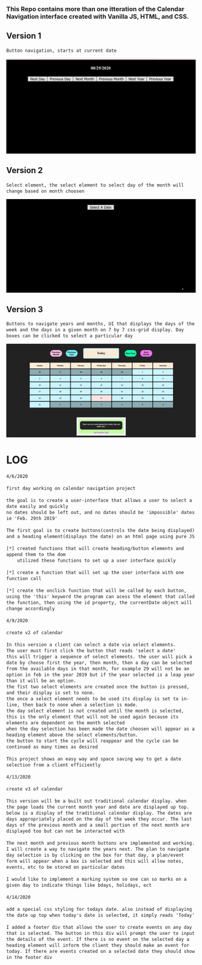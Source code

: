 ### This Repo contains more than one itteration of the Calendar Navigation interface created with Vanilla JS, HTML, and CSS.

## Version 1 
    Button navigation, starts at current date

![](calendarv1.gif)

## Version 2 

    Select element, the select element to select day of the month will change based on month choosen
    
![](calendarv2.gif)

## Version 3 

    Buttons to navigate years and months, UI that displays the days of the week and the days in a given month on 7 by 7 css-grid display. Day boxes can be clicked to select a particular day

![](calendarv3.gif)

# LOG

    4/6/2020

    first day working on calendar navigation project

    the goal is to create a user-interface that allows a user to select a date easily and quickly
    no dates should be left out, and no dates should be 'impossible' dates ie 'Feb. 29th 2019'

    The first goal is to create buttons(controls the date being displayed) and a heading element(displays the date) on an html page using pure JS

    [*] created functions that will create heading/button elements and append them to the dom
        utilized these functions to set up a user interface quickly

    [*] create a function that will set up the user interface with one function call

    [*] create the onclick function that will be called by each button, using the 'this' keyword the program can acess the element that called the function, then using the id property, the currentDate object will change accordingly 

    4/9/2020

    create v2 of calendar 

    In this version a client can select a date via select elements. 
    The user must first click the button that reads 'select a date' 
    this will trigger a sequence of select elements. the user will pick a date by choose first the year, then month, then a day can be selected from the available days in that month, for example 29 will not be an option in feb in the year 2019 but if the year selected is a leap year than it will be an option. 
    the fist two select elements are created once the button is pressed, and their display is set to none.
    the once a select element needs to be used its display is set to in-line, then back to none when a selection is made.
    the day select element is not created until the month is selected, this is the only element that will not be used again because its elements are dependent on the month selected
    when the day selection has been made the date choosen will appear as a heading element above the select elements/button.
    the button to start the cycle will reappear and the cycle can be continued as many times as desired

    This project shows an easy way and space saving way to get a date selection from a client efficiently

    4/13/2020

    create v3 of calendar

    This version will be a built out traditional calendar display. when the page loads the current month year and date are displayed up top. below is a display of the traditional calendar display. The dates are days appropriately placed on the day of the week they occur. The last days of the previous month and a small portion of the next month are displayed too but can not be interacted with

    The next month and previous month buttons are implemented and working. I will create a way to navigate the years next. The plan to navigate day selection is by clicking on the box for that day, a plan/event form will appear when a box is selected and this will allow notes, events, etc to be stored on particular dates

    I would like to implement a marking system so one can so marks on a given day to indicate things like bdays, holidays, ect

    4/14/2020

    add a special css styling for todays date. also instead of displaying the date up top when today's date is selected, it simply reads 'Today'

    I added a footer div that allows the user to create events on any day that is selected. The button in this div will prompt the user to input the details of the event. If there is no event on the selected day a heading element will inform the client they should make an event for today. If there are events created on a selected date they should show in the footer div